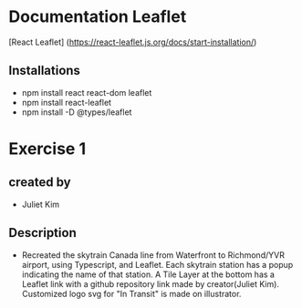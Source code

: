 # Documentation Leaflet 
[React Leaflet] (https://react-leaflet.js.org/docs/start-installation/)

## Installations
- npm install react react-dom leaflet
- npm install react-leaflet
- npm install -D @types/leaflet

# Exercise 1 
## created by
- Juliet Kim
## Description 
- Recreated the skytrain Canada line from Waterfront to Richmond/YVR airport, using Typescript, and Leaflet. Each skytrain station has a popup indicating the name of that station. A Tile Layer at the bottom has a Leaflet link with a github repository link made by creator(Juliet Kim). Customized logo svg for "In Transit" is made on illustrator.
